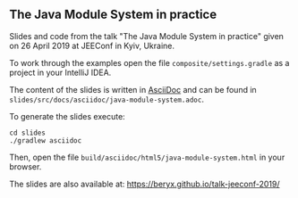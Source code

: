 ## The Java Module System in practice ##

Slides and code from the talk "The Java Module System in practice" given on 26 April 2019 at JEEConf in Kyiv, Ukraine.

To work through the examples open the file `composite/settings.gradle` as a project in your IntelliJ IDEA.


The content of the slides is written in [AsciiDoc](http://asciidoc.org/) and can be found in `slides/src/docs/asciidoc/java-module-system.adoc`.

To generate the slides execute:
```
cd slides
./gradlew asciidoc
```
Then, open the file `build/asciidoc/html5/java-module-system.html` in your browser.

The slides are also available at: https://beryx.github.io/talk-jeeconf-2019/
